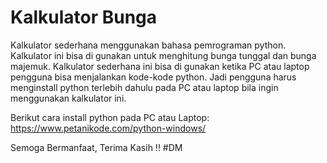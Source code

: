 # Kalkulator Bunga
Kalkulator sederhana menggunakan bahasa pemrograman python. Kalkulator ini bisa di gunakan untuk menghitung bunga tunggal dan bunga majemuk.
Kalkulator sederhana ini bisa di gunakan ketika PC atau laptop pengguna bisa menjalankan kode-kode python. 
Jadi pengguna harus menginstall python terlebih dahulu pada PC atau laptop bila ingin menggunakan kalkulator ini.

Berikut cara install python pada PC atau Laptop:
https://www.petanikode.com/python-windows/

Semoga Bermanfaat, Terima Kasih !!
#DM
